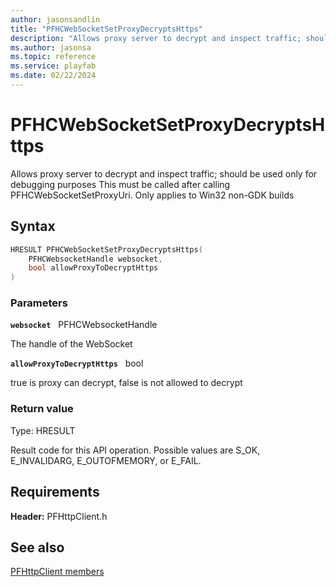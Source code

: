 ```yaml
---
author: jasonsandlin
title: "PFHCWebSocketSetProxyDecryptsHttps"
description: "Allows proxy server to decrypt and inspect traffic; should be used only for debugging purposes This must be called after calling PFHCWebSocketSetProxyUri. Only applies to Win32 non-GDK builds"
ms.author: jasonsa
ms.topic: reference
ms.service: playfab
ms.date: 02/22/2024
---
```


# PFHCWebSocketSetProxyDecryptsHttps  

Allows proxy server to decrypt and inspect traffic; should be used only for debugging purposes This must be called after calling PFHCWebSocketSetProxyUri. Only applies to Win32 non-GDK builds  

## Syntax  
  
```cpp
HRESULT PFHCWebSocketSetProxyDecryptsHttps(  
    PFHCWebsocketHandle websocket,  
    bool allowProxyToDecryptHttps  
)  
```  
  
### Parameters  
  
**`websocket`** &nbsp; PFHCWebsocketHandle  
  
The handle of the WebSocket  
  
**`allowProxyToDecryptHttps`** &nbsp; bool  
  
true is proxy can decrypt, false is not allowed to decrypt  
  
  
### Return value
Type: HRESULT
  
Result code for this API operation. Possible values are S_OK, E_INVALIDARG, E_OUTOFMEMORY, or E_FAIL.
  
  
## Requirements  
  
**Header:** PFHttpClient.h
  
## See also  
[PFHttpClient members](../pfhttpclient_members.md)  

  
  
